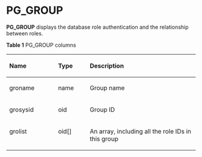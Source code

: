 # PG\_GROUP<a name="EN-US_TOPIC_0289900390"></a>

**PG\_GROUP**  displays the database role authentication and the relationship between roles.

**Table  1**  PG\_GROUP columns

<a name="en-us_topic_0283137009_en-us_topic_0237122419_en-us_topic_0059777999_t9a322933edc649349d16f5bb7c397568"></a>
<table><thead align="left"><tr id="en-us_topic_0283137009_en-us_topic_0237122419_en-us_topic_0059777999_r479932505d8442ccb53618b9f805b142"><th class="cellrowborder" valign="top" width="25.77%" id="mcps1.2.4.1.1"><p id="en-us_topic_0283137009_en-us_topic_0237122419_en-us_topic_0059777999_a2c0b5ec2a1fb45da835f59c750be23ec"><a name="en-us_topic_0283137009_en-us_topic_0237122419_en-us_topic_0059777999_a2c0b5ec2a1fb45da835f59c750be23ec"></a><a name="en-us_topic_0283137009_en-us_topic_0237122419_en-us_topic_0059777999_a2c0b5ec2a1fb45da835f59c750be23ec"></a>Name</p>
</th>
<th class="cellrowborder" valign="top" width="16.73%" id="mcps1.2.4.1.2"><p id="en-us_topic_0283137009_en-us_topic_0237122419_en-us_topic_0059777999_aee7cb2ac3a24413aac056bb613146a76"><a name="en-us_topic_0283137009_en-us_topic_0237122419_en-us_topic_0059777999_aee7cb2ac3a24413aac056bb613146a76"></a><a name="en-us_topic_0283137009_en-us_topic_0237122419_en-us_topic_0059777999_aee7cb2ac3a24413aac056bb613146a76"></a>Type</p>
</th>
<th class="cellrowborder" valign="top" width="57.49999999999999%" id="mcps1.2.4.1.3"><p id="en-us_topic_0283137009_en-us_topic_0237122419_en-us_topic_0059777999_a7a5a6b204562481691167e8db4875763"><a name="en-us_topic_0283137009_en-us_topic_0237122419_en-us_topic_0059777999_a7a5a6b204562481691167e8db4875763"></a><a name="en-us_topic_0283137009_en-us_topic_0237122419_en-us_topic_0059777999_a7a5a6b204562481691167e8db4875763"></a>Description</p>
</th>
</tr>
</thead>
<tbody><tr id="en-us_topic_0283137009_en-us_topic_0237122419_en-us_topic_0059777999_r4d9bbbb837e94860b29d9c5b818b0295"><td class="cellrowborder" valign="top" width="25.77%" headers="mcps1.2.4.1.1 "><p id="en-us_topic_0283137009_en-us_topic_0237122419_en-us_topic_0059777999_ae06f18c354a34cefa869c0f5e62fc106"><a name="en-us_topic_0283137009_en-us_topic_0237122419_en-us_topic_0059777999_ae06f18c354a34cefa869c0f5e62fc106"></a><a name="en-us_topic_0283137009_en-us_topic_0237122419_en-us_topic_0059777999_ae06f18c354a34cefa869c0f5e62fc106"></a>groname</p>
</td>
<td class="cellrowborder" valign="top" width="16.73%" headers="mcps1.2.4.1.2 "><p id="en-us_topic_0283137009_en-us_topic_0237122419_en-us_topic_0059777999_a3a79fa77dbf3431bbf7232205679153e"><a name="en-us_topic_0283137009_en-us_topic_0237122419_en-us_topic_0059777999_a3a79fa77dbf3431bbf7232205679153e"></a><a name="en-us_topic_0283137009_en-us_topic_0237122419_en-us_topic_0059777999_a3a79fa77dbf3431bbf7232205679153e"></a>name</p>
</td>
<td class="cellrowborder" valign="top" width="57.49999999999999%" headers="mcps1.2.4.1.3 "><p id="en-us_topic_0283137009_en-us_topic_0237122419_en-us_topic_0059777999_a0675e13cd68b463c8d740cb343204d4a"><a name="en-us_topic_0283137009_en-us_topic_0237122419_en-us_topic_0059777999_a0675e13cd68b463c8d740cb343204d4a"></a><a name="en-us_topic_0283137009_en-us_topic_0237122419_en-us_topic_0059777999_a0675e13cd68b463c8d740cb343204d4a"></a>Group name</p>
</td>
</tr>
<tr id="en-us_topic_0283137009_en-us_topic_0237122419_en-us_topic_0059777999_r342532367f8748eeb8d51c5587e1781d"><td class="cellrowborder" valign="top" width="25.77%" headers="mcps1.2.4.1.1 "><p id="en-us_topic_0283137009_en-us_topic_0237122419_en-us_topic_0059777999_a173ab219cc5043508dc7779d0e3bbcb2"><a name="en-us_topic_0283137009_en-us_topic_0237122419_en-us_topic_0059777999_a173ab219cc5043508dc7779d0e3bbcb2"></a><a name="en-us_topic_0283137009_en-us_topic_0237122419_en-us_topic_0059777999_a173ab219cc5043508dc7779d0e3bbcb2"></a>grosysid</p>
</td>
<td class="cellrowborder" valign="top" width="16.73%" headers="mcps1.2.4.1.2 "><p id="en-us_topic_0283137009_en-us_topic_0237122419_en-us_topic_0059777999_a0cabf8c75a48458fab9735da5a46b220"><a name="en-us_topic_0283137009_en-us_topic_0237122419_en-us_topic_0059777999_a0cabf8c75a48458fab9735da5a46b220"></a><a name="en-us_topic_0283137009_en-us_topic_0237122419_en-us_topic_0059777999_a0cabf8c75a48458fab9735da5a46b220"></a>oid</p>
</td>
<td class="cellrowborder" valign="top" width="57.49999999999999%" headers="mcps1.2.4.1.3 "><p id="en-us_topic_0283137009_en-us_topic_0237122419_en-us_topic_0059777999_ac31f5ff19b584b57a1631bd878ee65f1"><a name="en-us_topic_0283137009_en-us_topic_0237122419_en-us_topic_0059777999_ac31f5ff19b584b57a1631bd878ee65f1"></a><a name="en-us_topic_0283137009_en-us_topic_0237122419_en-us_topic_0059777999_ac31f5ff19b584b57a1631bd878ee65f1"></a>Group ID</p>
</td>
</tr>
<tr id="en-us_topic_0283137009_en-us_topic_0237122419_en-us_topic_0059777999_r37d2b2511ed84812b6f857b53fa914cd"><td class="cellrowborder" valign="top" width="25.77%" headers="mcps1.2.4.1.1 "><p id="en-us_topic_0283137009_en-us_topic_0237122419_en-us_topic_0059777999_ae5b8cacf94c84403b6cd75d26fc174df"><a name="en-us_topic_0283137009_en-us_topic_0237122419_en-us_topic_0059777999_ae5b8cacf94c84403b6cd75d26fc174df"></a><a name="en-us_topic_0283137009_en-us_topic_0237122419_en-us_topic_0059777999_ae5b8cacf94c84403b6cd75d26fc174df"></a>grolist</p>
</td>
<td class="cellrowborder" valign="top" width="16.73%" headers="mcps1.2.4.1.2 "><p id="en-us_topic_0283137009_en-us_topic_0237122419_en-us_topic_0059777999_a7ee0570d26c64faa986204bcb4d30100"><a name="en-us_topic_0283137009_en-us_topic_0237122419_en-us_topic_0059777999_a7ee0570d26c64faa986204bcb4d30100"></a><a name="en-us_topic_0283137009_en-us_topic_0237122419_en-us_topic_0059777999_a7ee0570d26c64faa986204bcb4d30100"></a>oid[]</p>
</td>
<td class="cellrowborder" valign="top" width="57.49999999999999%" headers="mcps1.2.4.1.3 "><p id="en-us_topic_0283137009_en-us_topic_0237122419_en-us_topic_0059777999_a0a110c88d6ee4f37ae2426b6d1b70c98"><a name="en-us_topic_0283137009_en-us_topic_0237122419_en-us_topic_0059777999_a0a110c88d6ee4f37ae2426b6d1b70c98"></a><a name="en-us_topic_0283137009_en-us_topic_0237122419_en-us_topic_0059777999_a0a110c88d6ee4f37ae2426b6d1b70c98"></a>An array, including all the role IDs in this group</p>
</td>
</tr>
</tbody>
</table>

